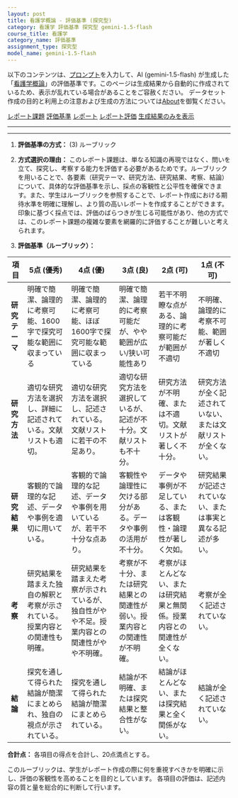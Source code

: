 ```yaml
---
layout: post
title: 看護学概論 - 評価基準 (探究型)
category: 看護学 評価基準 探究型 gemini-1.5-flash
course_title: 看護学
category_name: 評価基準
assignment_type: 探究型
model_name: gemini-1.5-flash
---
```


以下のコンテンツは、[プロンプト](https://github.com/takedatoshiyuki/synthetic_assignments/tree/main/generated/看護学/gemini-1.5-flash/prompt_評価基準-探究型.md)を入力して、AI (gemini-1.5-flash) が生成した「[看護学概論](/contents/看護学/)」の評価基準です。このページは生成結果から自動的に作成されているため、表示が乱れている場合があることをご容赦ください。
データセット作成の目的と利用上の注意および生成の方法については[About](/About)を御覧ください。

[レポート課題](../レポート課題-探究型)
[評価基準](../評価基準-探究型)
[レポート](../レポート-探究型)
[レポート評価](../レポート評価-探究型)
[生成結果のみを表示](https://github.com/takedatoshiyuki/synthetic_assignments/tree/main/generated/看護学/gemini-1.5-flash/評価基準-探究型.md)
  

***
***
  
1. **評価基準の方式：** (3) ルーブリック

2. **方式選択の理由：** このレポート課題は、単なる知識の再現ではなく、問いを立て、探究し、考察する能力を評価する必要があるためです。ルーブリックを用いることで、各要素（研究テーマ、研究方法、研究結果、考察、結論）について、具体的な評価基準を示し、採点の客観性と公平性を確保できます。また、学生はルーブリックを参照することで、レポート作成における期待水準を明確に理解し、より質の高いレポートを作成することができます。印象に基づく採点では、評価のばらつきが生じる可能性があり、他の方式では、このレポート課題の複雑な要素を網羅的に評価することが難しいと考えられます。


3. **評価基準（ルーブリック）：**

| 項目          | 5点 (優秀)                                                              | 4点 (優)                                                                  | 3点 (良)                                                              | 2点 (可)                                                              | 1点 (不可)                                                          |
|---------------|-----------------------------------------------------------------------|------------------------------------------------------------------------|-------------------------------------------------------------------|-------------------------------------------------------------------|--------------------------------------------------------------------|
| **研究テーマ** | 明確で簡潔、論理的に考察可能、1600字で探究可能な範囲に収まっている | 明確で簡潔、論理的に考察可能、ほぼ1600字で探究可能な範囲に収まっている | 明確で簡潔、論理的に考察可能だが、やや範囲が広い/狭い可能性あり     | 若干不明瞭な点がある、論理的に考察可能だが範囲が不適切           | 不明確、論理的に考察不可能、範囲が著しく不適切                     |
| **研究方法**   | 適切な研究方法を選択し、詳細に記述されている。文献リストも適切。     | 適切な研究方法を選択し、記述されている。文献リストに若干の不足あり。 | 適切な研究方法を選択しているが、記述が不十分。文献リストも不十分。 | 研究方法が不明確、または不適切。文献リストが著しく不十分。         | 研究方法が全く記述されていない、または文献リストが全くない。       |
| **研究結果**   | 客観的で論理的な記述、データや事例を適切に用いている。             | 客観的で論理的な記述、データや事例を用いているが、若干不十分な点あり。 | 客観性や論理性に欠ける部分がある。データや事例の活用が不十分。     | データや事例が不足している、または客観性・論理性が著しく欠如。     | 研究結果が記述されていない、または事実と異なる記述が多い。         |
| **考察**       | 研究結果を踏まえた独自の解釈と考察が示されている。授業内容との関連性も明確。 | 研究結果を踏まえた考察が示されているが、独自性がやや不足。授業内容との関連性がやや不明確。 | 考察が不十分、または研究結果との関連性が弱い。授業内容との関連性が不明確。 | 考察がほとんどない、または研究結果と無関係。授業内容との関連性が全くない。 | 考察が全く記述されていない。                                       |
| **結論**       | 探究を通して得られた結論が簡潔にまとめられ、独自の視点が示されている。 | 探究を通して得られた結論が簡潔にまとめられている。                     | 結論が不明確、または探究結果と整合性がない。                       | 結論がほとんどない、または探究結果と全く関係がない。               | 結論が全く記述されていない。                                       |


**合計点：** 各項目の得点を合計し、20点満点とする。


このルーブリックは、学生がレポート作成の際に何を重視すべきかを明確に示し、評価の客観性を高めることを目的としています。  各項目の評価は、記述内容の質と量を総合的に判断して行います。

